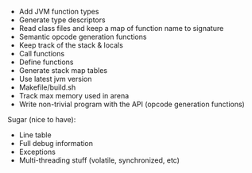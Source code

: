 -  Add JVM function types
-  Generate type descriptors
-  Read class files and keep a map of function name to signature
- Semantic opcode generation functions
- Keep track of the stack & locals
- Call functions
- Define functions
- Generate stack map tables
- Use latest jvm version
- Makefile/build.sh
- Track max memory used in arena
- Write non-trivial program with the API (opcode generation functions)

Sugar (nice to have):
- Line table
- Full debug information
- Exceptions
- Multi-threading stuff (volatile, synchronized, etc)
